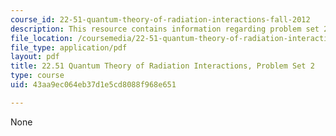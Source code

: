 ```yaml
---
course_id: 22-51-quantum-theory-of-radiation-interactions-fall-2012
description: This resource contains information regarding problem set 2.
file_location: /coursemedia/22-51-quantum-theory-of-radiation-interactions-fall-2012/43aa9ec064eb37d1e5cd8088f968e651_MIT22_51F12_ps2.pdf
file_type: application/pdf
layout: pdf
title: 22.51 Quantum Theory of Radiation Interactions, Problem Set 2
type: course
uid: 43aa9ec064eb37d1e5cd8088f968e651

---
```

None